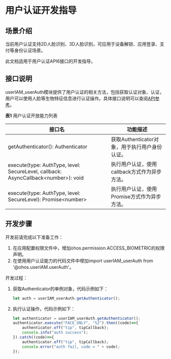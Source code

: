 # 用户认证开发指导

## 场景介绍

当前用户认证支持2D人脸识别、3D人脸识别，可应用于设备解锁、应用登录、支付等身份认证场景。

此文档适用于用户认证API6接口的开发指导。

## 接口说明

userIAM_userAuth模块提供了用户认证的相关方法，包括获取认证对象、认证，用户可以使用人脸等生物特征信息进行认证操作。具体接口说明可以查阅[API参考](../reference/apis/js-apis-useriam-userauth.md)。

**表1** 用户认证开放能力列表

| 接口名                                                       | 功能描述                                      |
| ------------------------------------------------------------ | --------------------------------------------- |
| getAuthenticator(): Authenticator                            | 获取Authenticator对象，用于执行用户身份认证。 |
| execute(type: AuthType, level: SecureLevel, callback: AsyncCallback\<number>): void | 执行用户认证，使用callback方式作为异步方法。  |
| execute(type: AuthType, level: SecureLevel): Promise\<number> | 执行用户认证，使用Promise方式作为异步方法。   |

## 开发步骤

开发前请完成以下准备工作：

1. 在应用配置权限文件中，增加ohos.permission.ACCESS_BIOMETRIC的权限声明。
2. 在使用用户认证能力的代码文件中增加import userIAM_userAuth from '@ohos.userIAM.userAuth'。

开发过程：

1. 获取Authenticator的单例对象，代码示例如下：

   ```js
   let auth = userIAM_userAuth.getAuthenticator();
   ```

4. 执行认证操作，代码示例如下：

   ```js
   let authenticator = userIAM_userAuth.getAuthenticator();
   authenticator.execute("FACE_ONLY", "S2").then((code)=>{
       authenticator.off("tip", tipCallback);
       console.info("auth success");
   }).catch((code)=>{
       authenticator.off("tip", tipCallback);
       console.error("auth fail, code = " + code);
   });
   ```
